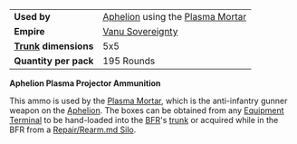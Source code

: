 |                                                 |                                                                                            |
| ----------------------------------------------- | ------------------------------------------------------------------------------------------ |
| **Used by**                                     | [Aphelion](../vehicles/Aphelion.md) using the [Plasma Mortar](../weapons/Plasma_Mortar.md) |
| **Empire**                                      | [Vanu Sovereignty](../etc/Vanu_Sovereignty.md)                                             |
| **[Trunk](../terminology/Trunk.md) dimensions** | 5x5                                                                                        |
| **Quantity per pack**                           | 195 Rounds                                                                                 |

**Aphelion Plasma Projector Ammunition**

This ammo is used by the [Plasma Mortar](../weapons/Plasma_Mortar.md), which is
the anti-infantry gunner weapon on the [Aphelion](../vehicles/Aphelion.md). The
boxes can be obtained from any
[Equipment Terminal](../items/Equipment_Terminal.md) to be hand-loaded into the
[BFR](../vehicles/BattleFrame_Robotics.md)'s [trunk](../terminology/Trunk.md) or
acquired while in the BFR from a
[Repair/Rearm.md Silo](../items/Repair_Rearm_Silo.md).



